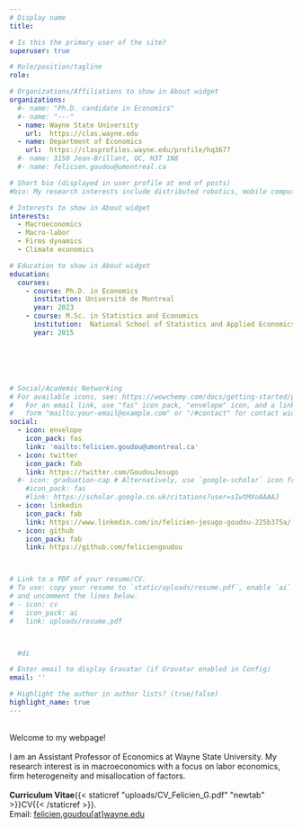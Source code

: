 ```yaml
---
# Display name
title:

# Is this the primary user of the site?
superuser: true

# Role/position/tagline
role:

# Organizations/Affiliations to show in About widget
organizations:
  #- name: "Ph.D. candidate in Economics"
  #- name: "---"
  - name: Wayne State University
    url:  https://clas.wayne.edu
  - name: Department of Economics
    url:  https://clasprofiles.wayne.edu/profile/hq3677
  #- name: 3150 Jean-Brillant, QC, H3T 1N8
  #- name: felicien.goudou@umontreal.ca

# Short bio (displayed in user profile at end of posts)
#bio: My research interests include distributed robotics, mobile computing and programmable matter.

# Interests to show in About widget
interests:
  - Macroeconomics
  - Macro-labor
  - Firms dynamics
  - Climate economics

# Education to show in About widget
education:
  courses:
    - course: Ph.D. in Economics
      institution: Université de Montreal
      year: 2023
    - course: M.Sc. in Statistics and Economics
      institution:  National School of Statistics and Applied Economics, ENSEA-Abidjan
      year: 2015






# Social/Academic Networking
# For available icons, see: https://wowchemy.com/docs/getting-started/page-builder/#icons
#   For an email link, use "fas" icon pack, "envelope" icon, and a link in the
#   form "mailto:your-email@example.com" or "/#contact" for contact widget.
social:
  - icon: envelope
    icon_pack: fas
    link: 'mailto:felicien.goudou@umontreal.ca'
  - icon: twitter
    icon_pack: fab
    link: https://twitter.com/GoudouJesugo
  #- icon: graduation-cap # Alternatively, use `google-scholar` icon from `ai` icon pack
    #icon_pack: fas
    #link: https://scholar.google.co.uk/citations?user=sIwtMXoAAAAJ
  - icon: linkedin
    icon_pack: fab
    link: https://www.linkedin.com/in/felicien-jesugo-goudou-225b375a/
  - icon: github
    icon_pack: fab
    link: https://github.com/feliciengoudou



# Link to a PDF of your resume/CV.
# To use: copy your resume to `static/uploads/resume.pdf`, enable `ai` icons in `params.toml`,
# and uncomment the lines below.
# - icon: cv
#   icon_pack: ai
#   link: uploads/resume.pdf



  #di

# Enter email to display Gravatar (if Gravatar enabled in Config)
email: ''

# Highlight the author in author lists? (true/false)
highlight_name: true
---
```


<!-- Nelson Bighetti is a professor of artificial intelligence at the Stanford AI Lab. His research interests include distributed robotics, mobile computing and programmable matter. He leads the Robotic Neurobiology group, which develops self-reconfiguring robots, systems of self-organizing robots, and mobile sensor networks. -->


\
Welcome to my webpage!
\
\
I am an Assistant Professor of Economics  at Wayne State University. My research interest is in macroeconomics with a focus on labor economics, firm heterogeneity and misallocation of factors.
\
\
**Curriculum Vitae**{{< staticref "uploads/CV_Felicien_G.pdf" "newtab" >}}CV{{< /staticref >}}.
\
Email: [felicien.goudou[at]wayne.edu](mailto:felicien.goudou@wayne.edu)
